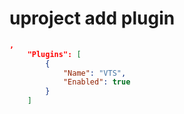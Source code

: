 # uproject add plugin

```json
,
	"Plugins": [
		{
			"Name": "VTS",
			"Enabled": true
		}
	]
```

